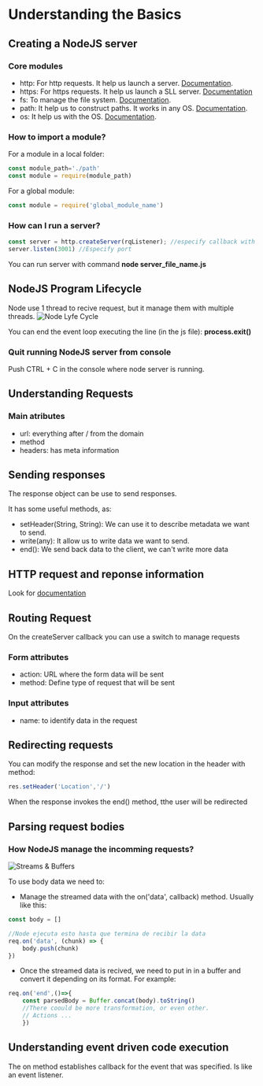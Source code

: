 # Understanding the Basics

## Creating a NodeJS server
### Core modules
* http: For http requests. It help us launch a server. [Documentation](https://nodejs.org/api/http.html).
* https: For https requests. It help us launch a SLL server. [Documentation](https://nodejs.org/api/https.html)
* fs: To manage the file system. [Documentation](https://nodejs.org/api/fs.html).
* path: It help us to construct paths. It works in any OS. [Documentation](https://nodejs.org/api/path.html).
* os: It help us with the OS. [Documentation](https://nodejs.org/api/os.html).

### How to import a module?
For a module in a local folder:
```javascript
const module_path='./path'
const module = require(module_path)
```

For a global module:
```javascript
const module = require('global_module_name')
```

### How can I run a server?
```javascript
const server = http.createServer(rqListener); //especify callback with 2 params (request, response), return void
server.listen(3001) //Especify port
```
You can run server with command <b>node server_file_name.js</b>

## NodeJS Program Lifecycle
Node use 1 thread to recive request, but it manage them with multiple threads.
![Node Lyfe Cycle](/img/NodeJs_LyfeCycle.png)

You can end the event loop executing the line (in the js file): <b>process.exit()</b>

### Quit running NodeJS server from console
Push CTRL + C in the console where node server is running.

## Understanding Requests
### Main atributes
* url: everything after / from the domain
* method
* headers: has meta information

## Sending responses
The response object can be use to send responses.

It has some useful methods, as:
* setHeader(String, String): We can use it to describe metadata we want to send.
* write(any): It allow us to write data we want to send.
* end(): We send back data to the client, we can't write more data

## HTTP request and reponse information
Look for [documentation]('https://developer.mozilla.org/en-US/docs/Web/HTTP/Headers')

## Routing Request
On the createServer callback you can use a switch to manage requests

### Form attributes
* action: URL where the form data will be sent
* method: Define type of request that will be sent

### Input attributes
* name: to identify data in the request

## Redirecting requests
You can modify the response and set the new location in the header with method:
```javascript
res.setHeader('Location','/')
```
When the response invokes the end() method, tthe user will be redirected

## Parsing request bodies
### How NodeJS manage the incomming requests?
![Streams & Buffers](/img/StreamsAndBuffers.png)

To use body data we need to:
* Manage the streamed data with the on('data', callback) method. Usually like this:
```javascript
const body = []

//Node ejecuta esto hasta que termina de recibir la data
req.on('data', (chunk) => {
    body.push(chunk)
})
```
* Once the streamed data is recived, we need to put in in a buffer and convert it depending on its format. For example:
```javascript
req.on('end',()=>{
    const parsedBody = Buffer.concat(body).toString()
    //There coould be more transformation, or even other.
    // Actions ...
    })
```

## Understanding event driven code execution
The on method establishes callback for the event that was specified. Is like an event listener. 

